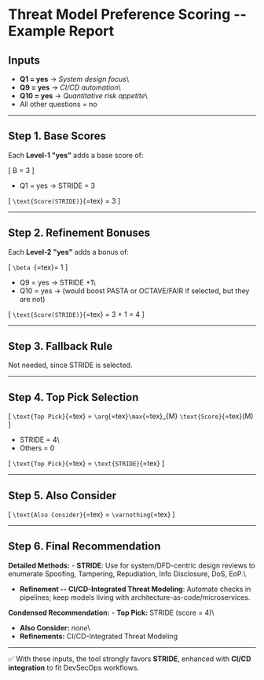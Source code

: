 # Threat Model Preference Scoring -- Example Report

## Inputs

-   **Q1 = yes** → *System design focus*\
-   **Q9 = yes** → *CI/CD automation*\
-   **Q10 = yes** → *Quantitative risk appetite*\
-   All other questions = no

------------------------------------------------------------------------

## Step 1. Base Scores

Each **Level-1 "yes"** adds a base score of:

\[ B = 3 \]

-   Q1 = yes → STRIDE = 3

\[ `\text{Score(STRIDE)}`{=tex} = 3 \]

------------------------------------------------------------------------

## Step 2. Refinement Bonuses

Each **Level-2 "yes"** adds a bonus of:

\[ `\beta `{=tex}= 1 \]

-   Q9 = yes → STRIDE +1\
-   Q10 = yes → (would boost PASTA or OCTAVE/FAIR if selected, but they
    are not)

\[ `\text{Score(STRIDE)}`{=tex} = 3 + 1 = 4 \]

------------------------------------------------------------------------

## Step 3. Fallback Rule

Not needed, since STRIDE is selected.

------------------------------------------------------------------------

## Step 4. Top Pick Selection

\[ `\text{Top Pick}`{=tex} = `\arg`{=tex}`\max`{=tex}\_{M}
`\text{Score}`{=tex}(M) \]

-   STRIDE = 4\
-   Others = 0

\[ `\text{Top Pick}`{=tex} = `\text{STRIDE}`{=tex} \]

------------------------------------------------------------------------

## Step 5. Also Consider

\[ `\text{Also Consider}`{=tex} = `\varnothing`{=tex} \]

------------------------------------------------------------------------

## Step 6. Final Recommendation

**Detailed Methods:** - **STRIDE**: Use for system/DFD-centric design
reviews to enumerate Spoofing, Tampering, Repudiation, Info Disclosure,
DoS, EoP.\
- **Refinement -- CI/CD-Integrated Threat Modeling**: Automate checks in
pipelines; keep models living with architecture-as-code/microservices.

**Condensed Recommendation:** - **Top Pick:** STRIDE (score = 4)\
- **Also Consider:** *none*\
- **Refinements:** CI/CD-Integrated Threat Modeling

------------------------------------------------------------------------

✅ With these inputs, the tool strongly favors **STRIDE**, enhanced with
**CI/CD integration** to fit DevSecOps workflows.
